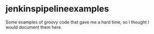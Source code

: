 # jenkinspipelineexamples

Some examples of groovy code that gave me a hard time, so I thought I would document them here.

